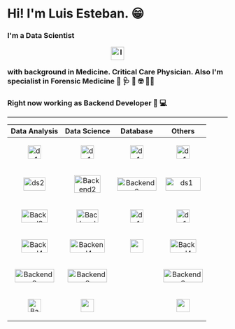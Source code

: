 # Hi! I'm Luis Esteban. 😁

### I'm a Data Scientist <p align="center"><img src="https://raw.githubusercontent.com/lewagon/fullstack-images/master/uikit/logo.png" alt="lw" width="30" height="30"/></p> with background in Medicine. Critical Care Physician. Also I'm specialist in Forensic Medicine  🧬 🩺 🔬 🤓 🧟‍♂️

### Right now working as Backend Developer 🦾 💻 

***********************************************************************************

| Data Analysis| Data Science | Database | Others |
|-------------------|-------------------|---------------------|--------------------|
|<p align="center"><img src="https://cdn.worldvectorlogo.com/logos/python-4.svg" alt="ds1" width="30" height="30"/></p>| <p align="center"><img src="https://scipy.org/images/logo.svg" alt="ds1" width="30" height="30"/></p> | <p align="center"><img src="https://www.sqlite.org/images/sqlite370_banner.gif" alt="ds1" width="30" height="30"/></p> | <p align="center"><img src="https://dbeaver.io/wp-content/uploads/2015/09/beaver-head.png" alt="ds1" width="30" height="30"/></p> |
|<p align="center"><img src="https://jupyter.org/assets/logos/rectanglelogo-greytext-orangebody-greymoons.svg" alt="ds2" width="50" height="30"/></p> | <p align="center"><img src="https://www.statsmodels.org/stable/_images/statsmodels-logo-v2-horizontal.svg" alt="Backend2" width="60" height="40"/></p>| <p align="center"><img src="https://webimages.mongodb.com/_com_assets/cms/kuyj3d95v5vbmm2f4-horizontal_white.svg?auto=format%252Ccompress" alt="Backend3" width="90" height="30"/></p> | <p align="center"><img src="https://www.docker.com/wp-content/uploads/2022/01/Docker-Logo-White-RGB_Horizontal-730x189-1.png.webp" alt="ds1" width="80" height="30"/></p> |
|<p align="center"><img src="https://matplotlib.org/_static/logo_light.svg" alt="Backend3" width="60" height="30"/></p>| <p align="center"><img src="https://scikit-learn.org/stable/_static/scikit-learn-logo-small.png" alt="Backend2" width="50" height="30"/></p> |  <p align="center"><img src="https://www.postgresql.org/media/img/about/press/elephant.png" alt="ds1" width="30" height="30"/></p>  |  <p align="center"><img src="https://cdn.worldvectorlogo.com/logos/google-cloud-1.svg" alt="ds1" width="30" height="30"/></p> |
|<p align="center"><img src="https://seaborn.pydata.org/_static/logo-wide-lightbg.svg" alt="Backend4" width="60" height="30"/></p>| <p align="center"><img src="https://www.gstatic.com/devrel-devsite/prod/vd0b6a72e157acde26de95ec0a4f3c963ef89b26016c053f67be2964730c81ac3/tensorflow/images/lockup.svg" alt="Backend4" width="80" height="30"/></p> |<p align="center"><img src="https://cdn.worldvectorlogo.com/logos/mariadb.svg" width="30" height="30"/></p> | <p align="center"><img src="https://cdn.worldvectorlogo.com/logos/git-icon.svg" alt="Backend4" width="60" height="30"/></p> |
|  <p align="center"><img src="https://pandas.pydata.org/static/img/pandas_white.svg" alt="Backend3" width="90" height="30"/></p>  | <p align="center"><img src="https://keras.io/img/logo.png" alt="Backend3" width="90" height="30"/></p> |  | <p align="center"><img src="https://cdn.worldvectorlogo.com/logos/linux-tux-2.svg" alt="Backend3" width="90" height="30"/></p> |
| <p align="center"><img src="https://cdn.worldvectorlogo.com/logos/numpy-1.svg" alt="Backend2" width="30" height="30"/></p> | <p align="center"><img src="https://opencv.org/wp-content/uploads/2022/05/logo.png" width="30" height="30"/></p> |  |  <p align="center"><img src="https://cdn.worldvectorlogo.com/logos/fastapi-1.svg" width="30" height="30"/></p> |

